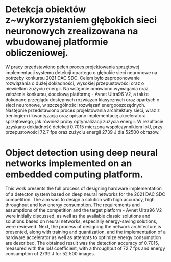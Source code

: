 # Detekcja obiektów z~wykorzystaniem głębokich sieci neuronowych zrealizowana na wbudowanej platformie obliczeniowej.

W pracy przedstawiono pełen proces projektowania sprzętowej implementacji systemu detekcji opartego o głębokie sieci neuronowe na potrzeby konkursu 2021 DAC SDC.
Celem było zaproponowanie rozwiązania o dużej dokładności, wysokiej przepustowości oraz o niewielkim zużyciu energii. 
Na wstępnie omówiono wymagania oraz założenia konkursu, docelową platformę - Avnet Ultra96 V2, a także dokonano przeglądu dostępnych rozwiązań klasycznych oraz opartych o sieci neuronowe, w szczególności rozwiązań energooszczędnych. 
Następnie przedstawiono proces projektowania architektury sieci, wraz z treningiem i kwantyzacją oraz opisano implementację akceleratora sprzętowego, jak również próby optymalizacji zużycia energii. 
W rezultacie uzyskano dokładność detekcji 0.7015 mierzoną współczynnikiem IoU, przy przepustowości 72.7 fps oraz zużyciu energii 2739 J dla 52500 obrazów.

# Object detection using deep neural networks implemented on an embedded computing platform.

This work presents the full process of designing hardware implementation of a detecton system based on deep neural networks for the 2021 DAC SDC competition.
The aim was to design a solution with high accuracy, high throughput and low energy consumption.
The requirements and assumptions of the competition and the target platform - Avnet Ultra96 V2  were initially discussed, as well as the available classic solutions and solutions based on neural networks, especially energy-saving solutions, were reviewed.
Next, the process of designing the network architecture is presented, along with training and quantization, and the implementation of a hardware accelerator as well as attempts to optimize energy consumption are described.
The obtained result was the detection accuracy of 0.7015, measured with the IoU coefficient, with a throughput of 72.7 fps and energy consumption of 2739 J for 52 500 images. 
 
 
